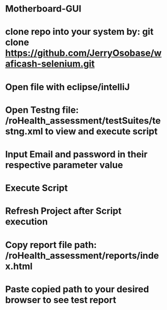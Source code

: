 # Motherboard-GUI

# clone repo into your system by: git clone https://github.com/JerryOsobase/waficash-selenium.git

# Open file with eclipse/intelliJ

# Open Testng file: /roHealth_assessment/testSuites/testng.xml to view and execute script

# Input Email and password in their respective parameter value

# Execute Script

# Refresh Project after Script execution

# Copy report file path: /roHealth_assessment/reports/index.html

# Paste copied path to your desired browser to see test report
